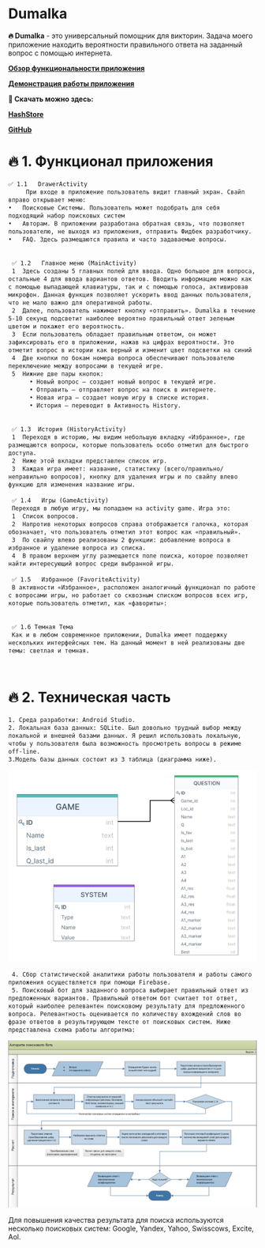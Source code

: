 # Dumalka

**🔥 Dumalka**  - это универсальный помощник для викторин. Задача моего приложение находить вероятности правильного ответа на заданный вопрос c помощью интернета.

[**Обзор функциональности приложения** ](https://youtu.be/RTaMZ_CRuJs?si=XIGiJsoxZMYT2De2)

[**Демонстрация работы приложения**](https://youtu.be/_8Q9ap84_1E?si=NRKaz6ntBS5oFzDL)

**🥩 Скачать можно здесь:** 

[**HashStore**](http://store.nashstore.ru/store/6278ea414891a52a35489fdd) 

[**GitHub**](https://github.com/Delphington/Dumalka/releases/tag/Dumalka)


# 🔥 1.	Функционал приложения
    ✅ 1.1	DrawerActivity
    	 При входе в приложение пользователь видит главный экран. Свайп вправо открывает меню:
	•	Поисковые Системы. Пользователь может подобрать для себя подходящий набор поисковых систем 
	•	Авторам. В приложении разработана обратная связь, что позволяет пользователю, не выходя из приложения, отправить Фидбек разработчику.
	•	FAQ. Здесь размещаются правила и часто задаваемые вопросы. 
     

     ✅ 1.2	 Главное меню (MainActivity)
     1	Здесь созданы 5 главных полей для ввода. Одно большое для вопроса, остальные 4 для ввода вариантов ответов. Вводить информацию можно как с помощью выпадающей клавиатуры, так и с помощью голоса, активировав микрофон. Данная функция позволяет ускорить ввод данных пользователя, что не мало важно для оперативной работы.
     2	Далее, пользователь нажимает кнопку «отправить». Dumalka в течение 5-10 секунд подсветит наиболее вероятно правильный ответ зеленым цветом и покажет его вероятность. 
     3	Если пользователь обладает правильным ответом, он может зафиксировать его в приложении, нажав на цифрах вероятности. Это отметит вопрос в истории как верный и изменит цвет подсветки на синий
     4	Две кнопки по бокам номера вопроса обеспечивают пользователю переключение между вопросами в текущей игре. 
     5	Нижние две пары кнопок:
          •	Новый вопрос – создает новый вопрос в текущей игре. 
          •	Отправить – отправляет вопрос на поиск в интернете. 
          •	Новая игра – создает новую игру в списке история. 
          •	История – переводит в Активность History.
     

     ✅ 1.3	История (HistoryActivity)
     1	Переходя в историю, мы видим небольшую вкладку «Избранное», где размещаются вопросы, которые пользователь особо отметил для быстрого доступа.
     2	Ниже этой вкладки представлен список игр. 
     3	Каждая игра имеет: название, статистику (всего/правильно/неправильно вопросов), кнопку для удаления игры и по свайпу влево функцию для изменения название игры.
  
     ✅ 1.4	 Игры (GameActivity)
     Переходя в любую игру, мы попадаем на activity game. Игра это:
     1	Список вопросов.
     2	Напротив некоторых вопросов справа отображается галочка, которая обозначает, что пользователь отметил этот вопрос как «правильный».
     3	По свайпу влево реализованы 2 функции: добавление вопроса в избранное и удаление вопроса из списка.
     4	В правом верхнем углу размещается поле поиска, которое позволяет найти интересующий вопрос среди выбранной игры. 
 
     ✅ 1.5	 Избранное (FavoriteActivity)
     В активности «Избранное», расположен аналогичный функционал по работе с вопросами игры, но работает со сквозным списком вопросов всех игр, которые пользователь отметил, как «фавориты»:

 
     ✅ 1.6 Темная Тема
     Как и в любом современное приложении, Dumalka имеет поддержку нескольких интерфейсных тем. На данный момент в ней реализованы две темы: светлая и темная. 


 
# 🔥 2.	Техническая часть
	1. Среда разработки: Android Studio.
	2. Локальная база данных: SQLite. Был довольно трудный выбор между локальной и внешней базами данных. Я решил использовать локальную, чтобы у пользователя была возможность просмотреть вопросы в режиме off-line.
 	3.Модель базы данных состоит из 3 таблица (диаграмма ниже).

![Картинка бд](https://github.com/Delphington/Dumalka/blob/main/Images/BD.png)

     4.	Сбор статистической аналитики работы пользователя и работы самого приложения осуществляется при помощи Firebase.
     5.	Поисковый бот для заданного вопроса выбирает правильный ответ из предложенных вариантов. Правильный ответом бот считает тот ответ, который наиболее релевантен поисковому результату для предложенного вопроса. Релевантность оценивается по количеству вхождений слов во фразе ответов в результирующем тексте от поисковых систем. Ниже представлена схема работы алгоритма: 
![Картинка](https://github.com/Delphington/Dumalka/blob/main/Images/Algo.png)

 Для повышения качества результата для поиска используются несколько поисковых систем: Google, Yandex, Yahoo, Swisscows, Excite, Aol.
